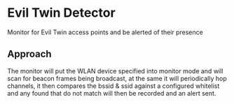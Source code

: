 # Evil Twin Detector

Monitor for Evil Twin access points and be alerted of their presence

## Approach

The monitor will put the WLAN device specified into monitor mode and will scan for beacon frames being broadcast, at the same
it will periodically hop channels, it then compares the bssid & ssid against a configured whitelist and any found that do not
match will then be recorded and an alert sent.

